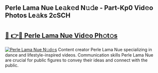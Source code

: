 ## Perle Lama Nue Le𝚊k𝚎d N𝚞𝚍e - Part-Kp0 Vid𝚎o Photos Le𝚊ks 2cSCH

# <h2><a href="http://fb11s0w.evod.top/?m=Perle+Lama+Nue">🔗 👉🔴 Perle Lama Nue Vid𝚎o Ph𝚘t𝚘s</a></h2>

[![Perle Lama Nue N𝚞d𝚎s](https://i.imgur.com/8V9OHl7.gif)](http://fb11s0w.evod.top/?m=Perle+Lama+Nue)
Content creator Perle Lama Nue specializing in dance and lifestyle-inspired videos. Communication skills Perle Lama Nue are crucial for public figures to convey their ideas and connect with the public. 
